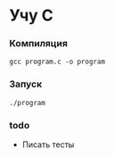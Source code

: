 # Учу C

### Компиляция
`gcc program.c -o program`

### Запуск
`./program`

### todo
- Писать тесты 